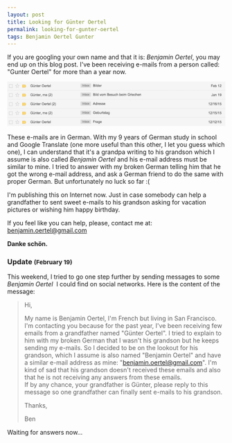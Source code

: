```yaml
---
layout: post
title: Looking for Günter Oertel
permalink: looking-for-gunter-oertel
tags: Benjamin Oertel Gunter
---
```


If you are googling your own name and that it is: *Benjamin Oertel*, you may end up on this blog post. I've been receiving e-mails from a person called: "Gunter Oertel" for more than a year now.

![Screenshots of gmail showing a list of emails](/media/gunter-oertel/screenshot.png)

These e-mails are in German. With my 9 years of German study in school and Google Translate (one more useful than this other, I let you guess which one), I can understand that it's a grandpa writing to his grandson which I assume is also called *Benjamin Oertel* and his e-mail address must be similar to mine. I tried to answer with my broken German telling him that he got the wrong e-mail address, and ask a German friend to do the same with proper German. But unfortunately no luck so far :(

I'm publishing this on Internet now. Just in case somebody can help a grandfather to sent sweet e-mails to his grandson asking for vacation pictures or wishing him happy birthday.

If you feel like you can help, please, contact me at: <a href="mailto:benjamin.oertel@gmail.com">benjamin.oertel@gmail.com</a>

**Danke schön.**

### Update <small>(February 19)</small>

This weekend, I tried to go one step further by sending messages to some *Benjamin Oertel*&nbsp;&nbsp;I could find on social networks. Here is the content of the message:

> Hi,
>
> My name is Benjamin Oertel, I'm French but living in San Francisco. I'm contacting you because for the past year, I've been receiving few emails from a grandfather named "Günter Oertel". I tried to explain to him with my broken German that I wasn't his grandson but he keeps sending my e-mails. So I decided to be on the lookout for his grandson, which I assume is also named "Benjamin Oertel" and have a similar e-mail address as mine: "benjamin.oertel@gmail.com". I'm kind of sad that his grandson doesn't received these emails and also that he is not receiving any answers from these emails.<br>
> If by any chance, your grandfather is Günter, please reply to this message so one grandfather can finally sent e-mails to his grandson.
>
> Thanks,
>
> Ben

Waiting for answers now...
